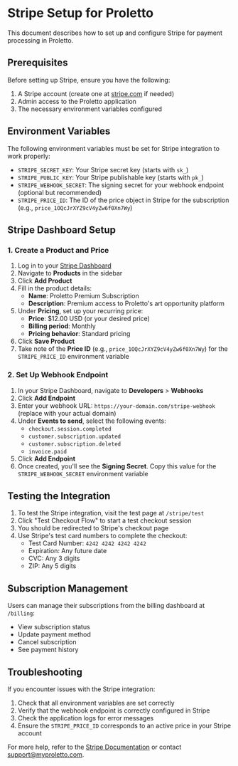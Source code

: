 # Stripe Setup for Proletto

This document describes how to set up and configure Stripe for payment processing in Proletto.

## Prerequisites

Before setting up Stripe, ensure you have the following:

1. A Stripe account (create one at [stripe.com](https://stripe.com) if needed)
2. Admin access to the Proletto application
3. The necessary environment variables configured

## Environment Variables

The following environment variables must be set for Stripe integration to work properly:

- `STRIPE_SECRET_KEY`: Your Stripe secret key (starts with `sk_`)
- `STRIPE_PUBLIC_KEY`: Your Stripe publishable key (starts with `pk_`)
- `STRIPE_WEBHOOK_SECRET`: The signing secret for your webhook endpoint (optional but recommended)
- `STRIPE_PRICE_ID`: The ID of the price object in Stripe for the subscription (e.g., `price_1OQcJrXYZ9cV4yZw6f0Xn7Wy`)

## Stripe Dashboard Setup

### 1. Create a Product and Price

1. Log in to your [Stripe Dashboard](https://dashboard.stripe.com/)
2. Navigate to **Products** in the sidebar
3. Click **Add Product**
4. Fill in the product details:
   - **Name**: Proletto Premium Subscription
   - **Description**: Premium access to Proletto's art opportunity platform
5. Under **Pricing**, set up your recurring price:
   - **Price**: $12.00 USD (or your desired price)
   - **Billing period**: Monthly
   - **Pricing behavior**: Standard pricing
6. Click **Save Product**
7. Take note of the **Price ID** (e.g., `price_1OQcJrXYZ9cV4yZw6f0Xn7Wy`) for the `STRIPE_PRICE_ID` environment variable

### 2. Set Up Webhook Endpoint

1. In your Stripe Dashboard, navigate to **Developers** > **Webhooks**
2. Click **Add Endpoint**
3. Enter your webhook URL: `https://your-domain.com/stripe-webhook` (replace with your actual domain)
4. Under **Events to send**, select the following events:
   - `checkout.session.completed`
   - `customer.subscription.updated`
   - `customer.subscription.deleted`
   - `invoice.paid`
5. Click **Add Endpoint**
6. Once created, you'll see the **Signing Secret**. Copy this value for the `STRIPE_WEBHOOK_SECRET` environment variable

## Testing the Integration

1. To test the Stripe integration, visit the test page at `/stripe/test`
2. Click "Test Checkout Flow" to start a test checkout session
3. You should be redirected to Stripe's checkout page
4. Use Stripe's test card numbers to complete the checkout:
   - Test Card Number: `4242 4242 4242 4242`
   - Expiration: Any future date
   - CVC: Any 3 digits
   - ZIP: Any 5 digits

## Subscription Management

Users can manage their subscriptions from the billing dashboard at `/billing`:

- View subscription status
- Update payment method
- Cancel subscription
- See payment history

## Troubleshooting

If you encounter issues with the Stripe integration:

1. Check that all environment variables are set correctly
2. Verify that the webhook endpoint is correctly configured in Stripe
3. Check the application logs for error messages
4. Ensure the `STRIPE_PRICE_ID` corresponds to an active price in your Stripe account

For more help, refer to the [Stripe Documentation](https://stripe.com/docs) or contact support@myproletto.com.